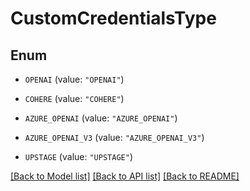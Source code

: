 # CustomCredentialsType

## Enum


* `OPENAI` (value: `"OPENAI"`)

* `COHERE` (value: `"COHERE"`)

* `AZURE_OPENAI` (value: `"AZURE_OPENAI"`)

* `AZURE_OPENAI_V3` (value: `"AZURE_OPENAI_V3"`)

* `UPSTAGE` (value: `"UPSTAGE"`)


[[Back to Model list]](../README.md#documentation-for-models) [[Back to API list]](../README.md#documentation-for-api-endpoints) [[Back to README]](../README.md)


